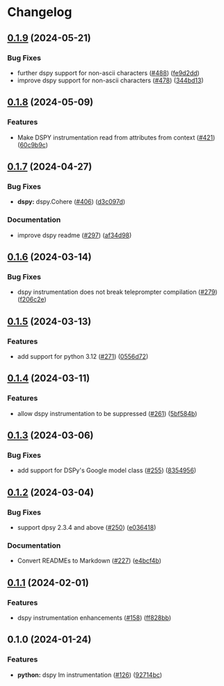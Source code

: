 # Changelog

## [0.1.9](https://github.com/Arize-ai/openinference/compare/python-openinference-instrumentation-dspy-v0.1.8...python-openinference-instrumentation-dspy-v0.1.9) (2024-05-21)


### Bug Fixes

* further dspy support for non-ascii characters ([#488](https://github.com/Arize-ai/openinference/issues/488)) ([fe9d2dd](https://github.com/Arize-ai/openinference/commit/fe9d2dd453aadd6758ba3754fd4f0e68342be931))
* improve dspy support for non-ascii characters ([#478](https://github.com/Arize-ai/openinference/issues/478)) ([344bd13](https://github.com/Arize-ai/openinference/commit/344bd135ec1069d58365f25a5437cbd546b80cf0))

## [0.1.8](https://github.com/Arize-ai/openinference/compare/python-openinference-instrumentation-dspy-v0.1.7...python-openinference-instrumentation-dspy-v0.1.8) (2024-05-09)


### Features

* Make DSPY instrumentation read from attributes from context ([#421](https://github.com/Arize-ai/openinference/issues/421)) ([60c9b9c](https://github.com/Arize-ai/openinference/commit/60c9b9c2a82f4b149e1b89aff9295f9fe17fb5a7))

## [0.1.7](https://github.com/Arize-ai/openinference/compare/python-openinference-instrumentation-dspy-v0.1.6...python-openinference-instrumentation-dspy-v0.1.7) (2024-04-27)


### Bug Fixes

* **dspy:** dspy.Cohere ([#406](https://github.com/Arize-ai/openinference/issues/406)) ([d3c097d](https://github.com/Arize-ai/openinference/commit/d3c097d5356fe478f56f10451d110806f037fe10))


### Documentation

* improve dspy readme ([#297](https://github.com/Arize-ai/openinference/issues/297)) ([af34d98](https://github.com/Arize-ai/openinference/commit/af34d98d9657287625a6776ca1cab09768da6aa6))

## [0.1.6](https://github.com/Arize-ai/openinference/compare/python-openinference-instrumentation-dspy-v0.1.5...python-openinference-instrumentation-dspy-v0.1.6) (2024-03-14)


### Bug Fixes

* dspy instrumentation does not break teleprompter compilation ([#279](https://github.com/Arize-ai/openinference/issues/279)) ([f206c2e](https://github.com/Arize-ai/openinference/commit/f206c2ee4fbe0ed273e798321e5d972ddc62dac9))

## [0.1.5](https://github.com/Arize-ai/openinference/compare/python-openinference-instrumentation-dspy-v0.1.4...python-openinference-instrumentation-dspy-v0.1.5) (2024-03-13)


### Features

* add support for python 3.12 ([#271](https://github.com/Arize-ai/openinference/issues/271)) ([0556d72](https://github.com/Arize-ai/openinference/commit/0556d72997ef607545488112cde881e8660bf5db))

## [0.1.4](https://github.com/Arize-ai/openinference/compare/python-openinference-instrumentation-dspy-v0.1.3...python-openinference-instrumentation-dspy-v0.1.4) (2024-03-11)


### Features

* allow dspy instrumentation to be suppressed ([#261](https://github.com/Arize-ai/openinference/issues/261)) ([5bf584b](https://github.com/Arize-ai/openinference/commit/5bf584b32a50cb13919797c4fcebd7ccb5606ec7))

## [0.1.3](https://github.com/Arize-ai/openinference/compare/python-openinference-instrumentation-dspy-v0.1.2...python-openinference-instrumentation-dspy-v0.1.3) (2024-03-06)


### Bug Fixes

* add support for DSPy's Google model class ([#255](https://github.com/Arize-ai/openinference/issues/255)) ([8354956](https://github.com/Arize-ai/openinference/commit/83549561d1749eed4ab74c423fadec2c934935ca))

## [0.1.2](https://github.com/Arize-ai/openinference/compare/python-openinference-instrumentation-dspy-v0.1.1...python-openinference-instrumentation-dspy-v0.1.2) (2024-03-04)


### Bug Fixes

* support dpsy 2.3.4 and above ([#250](https://github.com/Arize-ai/openinference/issues/250)) ([e036418](https://github.com/Arize-ai/openinference/commit/e0364189281d5f0073000f8ff02ac4daef321c4e))


### Documentation

* Convert READMEs to Markdown ([#227](https://github.com/Arize-ai/openinference/issues/227)) ([e4bcf4b](https://github.com/Arize-ai/openinference/commit/e4bcf4b86f27cc119a77f551811f9142ec6075ce))

## [0.1.1](https://github.com/Arize-ai/openinference/compare/python-openinference-instrumentation-dspy-v0.1.0...python-openinference-instrumentation-dspy-v0.1.1) (2024-02-01)


### Features

* dspy instrumentation enhancements ([#158](https://github.com/Arize-ai/openinference/issues/158)) ([ff828bb](https://github.com/Arize-ai/openinference/commit/ff828bba1b2aec118401855eea2cd0c2f72af4a2))

## 0.1.0 (2024-01-24)


### Features

* **python:** dspy lm instrumentation ([#126](https://github.com/Arize-ai/openinference/issues/126)) ([92714bc](https://github.com/Arize-ai/openinference/commit/92714bcc942d516211003c75f36acba413c06858))
